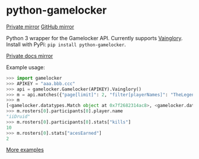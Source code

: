 python-gamelocker
===

[Private mirror](https://git.schneefux.xyz/schneefux/python-gamelocker) [GitHub mirror](https://github.com/schneefux/python-gamelocker)

Python 3 wrapper for the Gamelocker API. Currently supports [Vainglory](https://developers.vainglorygame.com). Install with PyPi: `pip install python-gamelocker`.

[Private docs mirror](https://docs.schneefux.xyz/python-gamelocker/gamelocker.html#module-gamelocker.api)

Example usage:
```python
>>> import gamelocker
>>> APIKEY = "aaa.bbb.ccc"
>>> api = gamelocker.Gamelocker(APIKEY).Vainglory()
>>> m = api.matches({"page[limit]": 2, "filter[playerNames]": "TheLegend27"})
>>> m
[<gamelocker.datatypes.Match object at 0x7f2682314ac8>, <gamelocker.datatypes.Match object at 0x7f26823d3c50>]
>>> m.rosters[0].participants[0].player.name
"iiDruid"
>>> m.rosters[0].participants[0].stats["kills"]
10
>>> m.rosters[0].stats["acesEarned"]
2
```

[More examples](/examples)
